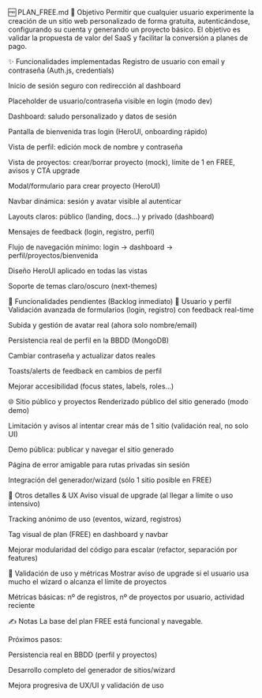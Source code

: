 🆓 PLAN_FREE.md
🎯 Objetivo
Permitir que cualquier usuario experimente la creación de un sitio web personalizado de forma gratuita, autenticándose, configurando su cuenta y generando un proyecto básico. El objetivo es validar la propuesta de valor del SaaS y facilitar la conversión a planes de pago.

✨ Funcionalidades implementadas
 Registro de usuario con email y contraseña (Auth.js, credentials)

 Inicio de sesión seguro con redirección al dashboard

 Placeholder de usuario/contraseña visible en login (modo dev)

 Dashboard: saludo personalizado y datos de sesión

 Pantalla de bienvenida tras login (HeroUI, onboarding rápido)

 Vista de perfil: edición mock de nombre y contraseña

 Vista de proyectos: crear/borrar proyecto (mock), límite de 1 en FREE, avisos y CTA upgrade

 Modal/formulario para crear proyecto (HeroUI)

 Navbar dinámica: sesión y avatar visible al autenticar

 Layouts claros: público (landing, docs...) y privado (dashboard)

 Mensajes de feedback (login, registro, perfil)

 Flujo de navegación mínimo: login → dashboard → perfil/proyectos/bienvenida

 Diseño HeroUI aplicado en todas las vistas

 Soporte de temas claro/oscuro (next-themes)

🚧 Funcionalidades pendientes (Backlog inmediato)
👤 Usuario y perfil
 Validación avanzada de formularios (login, registro) con feedback real-time

 Subida y gestión de avatar real (ahora solo nombre/email)

 Persistencia real de perfil en la BBDD (MongoDB)

 Cambiar contraseña y actualizar datos reales

 Toasts/alerts de feedback en cambios de perfil

 Mejorar accesibilidad (focus states, labels, roles...)

🌐 Sitio público y proyectos
 Renderizado público del sitio generado (modo demo)

 Limitación y avisos al intentar crear más de 1 sitio (validación real, no solo UI)

 Demo pública: publicar y navegar el sitio generado

 Página de error amigable para rutas privadas sin sesión

 Integración del generador/wizard (sólo 1 sitio posible en FREE)

🚀 Otros detalles & UX
 Aviso visual de upgrade (al llegar a límite o uso intensivo)

 Tracking anónimo de uso (eventos, wizard, registros)

 Tag visual de plan (FREE) en dashboard y navbar

 Mejorar modularidad del código para escalar (refactor, separación por features)

🧪 Validación de uso y métricas
 Mostrar aviso de upgrade si el usuario usa mucho el wizard o alcanza el límite de proyectos

 Métricas básicas: nº de registros, nº de proyectos por usuario, actividad reciente

✍️ Notas
La base del plan FREE está funcional y navegable.

Próximos pasos:

Persistencia real en BBDD (perfil y proyectos)

Desarrollo completo del generador de sitios/wizard

Mejora progresiva de UX/UI y validación de uso

